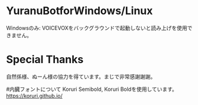 # YuranuBotforWindows/Linux
Windowsのみ: VOICEVOXをバックグラウンドで起動しないと読み上げを使用できません。

# Special Thanks
自然係様、ぬーん様の協力を得ています。まじで非常感謝謝謝。

#内臓フォントについて
Koruri Semibold, Koruri Boldを使用しています。
https://koruri.github.io/
